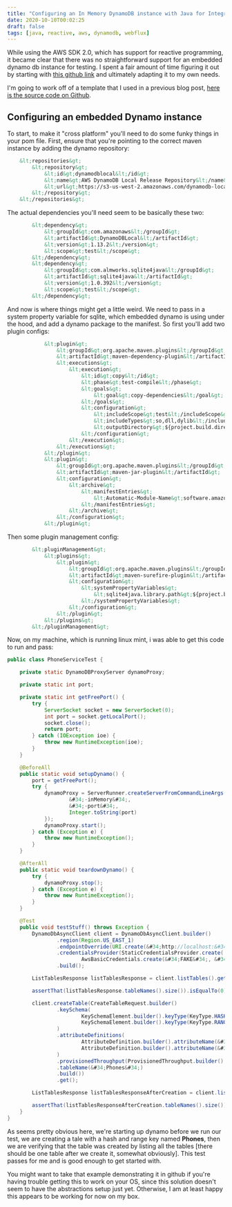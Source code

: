 ```yaml
---
title: "Configuring an In Memory DynamoDB instance with Java for Integration Testing"
date: 2020-10-10T00:02:25
draft: false
tags: [java, reactive, aws, dynamodb, webflux]
---
```


While using the AWS SDK 2.0, which has support for reactive programming, it became clear that there was no straightforward support for an embedded dynamo db instance for testing. I spent a fair amount of time figuring it out by starting with [this github link](https://github.com/aws/aws-sdk-java-v2/blob/93269d4c0416d0f72e086774265847d6af0d54ec/services-custom/dynamodb-enhanced/src/test/java/software/amazon/awssdk/extensions/dynamodb/mappingclient/functionaltests/LocalDynamoDb.java) and ultimately adapting it to my own needs.

I&#39;m going to work off of a template that I used in a previous blog post, [here is the source code on Github](https://github.com/nfisher23/webflux-and-dynamo).

## Configuring an embedded Dynamo instance

To start, to make it &#34;cross platform&#34; you&#39;ll need to do some funky things in your pom file. First, ensure that you&#39;re pointing to the correct maven instance by adding the dynamo repository:

```xml
    &lt;repositories&gt;
        &lt;repository&gt;
            &lt;id&gt;dynamodblocal&lt;/id&gt;
            &lt;name&gt;AWS DynamoDB Local Release Repository&lt;/name&gt;
            &lt;url&gt;https://s3-us-west-2.amazonaws.com/dynamodb-local/release&lt;/url&gt;
        &lt;/repository&gt;
    &lt;/repositories&gt;

```

The actual dependencies you&#39;ll need seem to be basically these two:

```xml
        &lt;dependency&gt;
            &lt;groupId&gt;com.amazonaws&lt;/groupId&gt;
            &lt;artifactId&gt;DynamoDBLocal&lt;/artifactId&gt;
            &lt;version&gt;1.13.2&lt;/version&gt;
            &lt;scope&gt;test&lt;/scope&gt;
        &lt;/dependency&gt;
        &lt;dependency&gt;
            &lt;groupId&gt;com.almworks.sqlite4java&lt;/groupId&gt;
            &lt;artifactId&gt;sqlite4java&lt;/artifactId&gt;
            &lt;version&gt;1.0.392&lt;/version&gt;
            &lt;scope&gt;test&lt;/scope&gt;
        &lt;/dependency&gt;

```

And now is where things might get a little weird. We need to pass in a system property variable for sqlite, which embedded dynamo is using under the hood, and add a dynamo package to the manifest. So first you&#39;ll add two plugin configs:

```xml
            &lt;plugin&gt;
                &lt;groupId&gt;org.apache.maven.plugins&lt;/groupId&gt;
                &lt;artifactId&gt;maven-dependency-plugin&lt;/artifactId&gt;
                &lt;executions&gt;
                    &lt;execution&gt;
                        &lt;id&gt;copy&lt;/id&gt;
                        &lt;phase&gt;test-compile&lt;/phase&gt;
                        &lt;goals&gt;
                            &lt;goal&gt;copy-dependencies&lt;/goal&gt;
                        &lt;/goals&gt;
                        &lt;configuration&gt;
                            &lt;includeScope&gt;test&lt;/includeScope&gt;
                            &lt;includeTypes&gt;so,dll,dylib&lt;/includeTypes&gt;
                            &lt;outputDirectory&gt;${project.build.directory}/native-libs&lt;/outputDirectory&gt;
                        &lt;/configuration&gt;
                    &lt;/execution&gt;
                &lt;/executions&gt;
            &lt;/plugin&gt;
            &lt;plugin&gt;
                &lt;groupId&gt;org.apache.maven.plugins&lt;/groupId&gt;
                &lt;artifactId&gt;maven-jar-plugin&lt;/artifactId&gt;
                &lt;configuration&gt;
                    &lt;archive&gt;
                        &lt;manifestEntries&gt;
                            &lt;Automatic-Module-Name&gt;software.amazon.awssdk.enhanced.dynamodb&lt;/Automatic-Module-Name&gt;
                        &lt;/manifestEntries&gt;
                    &lt;/archive&gt;
                &lt;/configuration&gt;
            &lt;/plugin&gt;

```

Then some plugin management config:

```xml
        &lt;pluginManagement&gt;
            &lt;plugins&gt;
                &lt;plugin&gt;
                    &lt;groupId&gt;org.apache.maven.plugins&lt;/groupId&gt;
                    &lt;artifactId&gt;maven-surefire-plugin&lt;/artifactId&gt;
                    &lt;configuration&gt;
                        &lt;systemPropertyVariables&gt;
                            &lt;sqlite4java.library.path&gt;${project.build.directory}/native-libs&lt;/sqlite4java.library.path&gt;
                        &lt;/systemPropertyVariables&gt;
                    &lt;/configuration&gt;
                &lt;/plugin&gt;
            &lt;/plugins&gt;
        &lt;/pluginManagement&gt;

```

Now, on my machine, which is running linux mint, i was able to get this code to run and pass:

```java
public class PhoneServiceTest {

    private static DynamoDBProxyServer dynamoProxy;

    private static int port;

    private static int getFreePort() {
        try {
            ServerSocket socket = new ServerSocket(0);
            int port = socket.getLocalPort();
            socket.close();
            return port;
        } catch (IOException ioe) {
            throw new RuntimeException(ioe);
        }
    }

    @BeforeAll
    public static void setupDynamo() {
        port = getFreePort();
        try {
            dynamoProxy = ServerRunner.createServerFromCommandLineArgs(new String[]{
                    &#34;-inMemory&#34;,
                    &#34;-port&#34;,
                    Integer.toString(port)
            });
            dynamoProxy.start();
        } catch (Exception e) {
            throw new RuntimeException();
        }
    }

    @AfterAll
    public static void teardownDynamo() {
        try {
            dynamoProxy.stop();
        } catch (Exception e) {
            throw new RuntimeException();
        }
    }

    @Test
    public void testStuff() throws Exception {
        DynamoDbAsyncClient client = DynamoDbAsyncClient.builder()
                .region(Region.US_EAST_1)
                .endpointOverride(URI.create(&#34;http://localhost:&#34; &#43; port))
                .credentialsProvider(StaticCredentialsProvider.create(
                        AwsBasicCredentials.create(&#34;FAKE&#34;, &#34;FAKE&#34;)))
                .build();

        ListTablesResponse listTablesResponse = client.listTables().get();

        assertThat(listTablesResponse.tableNames().size()).isEqualTo(0);

        client.createTable(CreateTableRequest.builder()
                .keySchema(
                        KeySchemaElement.builder().keyType(KeyType.HASH).attributeName(&#34;Company&#34;).build(),
                        KeySchemaElement.builder().keyType(KeyType.RANGE).attributeName(&#34;Model&#34;).build()
                )
                .attributeDefinitions(
                        AttributeDefinition.builder().attributeName(&#34;Company&#34;).attributeType(ScalarAttributeType.S).build(),
                        AttributeDefinition.builder().attributeName(&#34;Model&#34;).attributeType(ScalarAttributeType.S).build()
                )
                .provisionedThroughput(ProvisionedThroughput.builder().readCapacityUnits(100L).writeCapacityUnits(100L).build())
                .tableName(&#34;Phones&#34;)
                .build())
                .get();

        ListTablesResponse listTablesResponseAfterCreation = client.listTables().get();

        assertThat(listTablesResponseAfterCreation.tableNames().size()).isEqualTo(1);
    }
}

```

As seems pretty obvious here, we&#39;re starting up dynamo before we run our test, we are creating a tale with a hash and range key named **Phones**, then we are verifying that the table was created by listing all the tables \[there should be one table after we create it, somewhat obviously\]. This test passes for me and is good enough to get started with.

You might want to take that example demonstrating it in github if you&#39;re having trouble getting this to work on your OS, since this solution doesn&#39;t seem to have the abstractions setup just yet. Otherwise, I am at least happy this appears to be working for now on my box.
